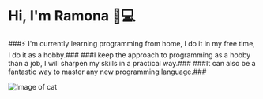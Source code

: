 # Hi, I'm Ramona 👋:computer:


###⚡ I'm currently  learning programming from home, I do it in my free time, I do it as a hobby.###
###I keep the approach to programming as a hobby than a job, I will sharpen my skills in a practical way.###
###It can also be a fantastic way to master any new programming language.###


![Image of cat](https://ramonaml.github.com/ramonaml/cat.gif)

